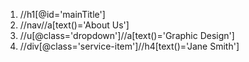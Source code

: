 1. //h1[@id='mainTitle']
2. //nav//a[text()='About Us']
3. //u[@class='dropdown']//a[text()='Graphic Design']
4. //div[@class='service-item']//h4[text()='Jane Smith']



